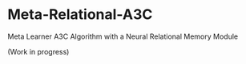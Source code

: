 # Meta-Relational-A3C
Meta Learner A3C Algorithm with a Neural Relational Memory Module

(Work in progress)
